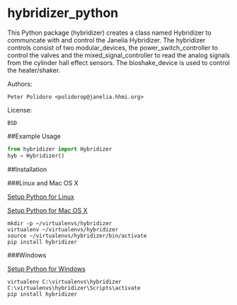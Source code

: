 hybridizer_python
=================

This Python package (hybridizer) creates a class named Hybridizer to
communcate with and control the Janelia Hybridizer. The hybridizer
controls consist of two modular\_devices, the power\_switch\_controller
to control the valves and the mixed\_signal\_controller to read the
analog signals from the cylinder hall effect sensors. The
bioshake\_device is used to control the heater/shaker.

Authors:

    Peter Polidoro <polidorop@janelia.hhmi.org>

License:

    BSD

##Example Usage


```python
from hybridizer import Hybridizer
hyb = Hybridizer()
```

##Installation

###Linux and Mac OS X

[Setup Python for Linux](./PYTHON_SETUP_LINUX.md)

[Setup Python for Mac OS X](./PYTHON_SETUP_MAC_OS_X.md)

```shell
mkdir -p ~/virtualenvs/hybridizer
virtualenv ~/virtualenvs/hybridizer
source ~/virtualenvs/hybridizer/bin/activate
pip install hybridizer
```

###Windows

[Setup Python for Windows](./PYTHON_SETUP_WINDOWS.md)

```shell
virtualenv C:\virtualenvs\hybridizer
C:\virtualenvs\hybridizer\Scripts\activate
pip install hybridizer
```
